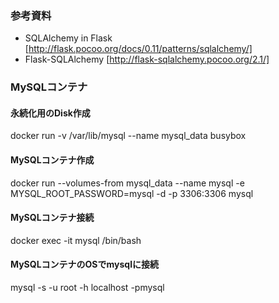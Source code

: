 ### 参考資料
* SQLAlchemy in Flask [http://flask.pocoo.org/docs/0.11/patterns/sqlalchemy/]
* Flask-SQLAlchemy [http://flask-sqlalchemy.pocoo.org/2.1/]

### MySQLコンテナ
#### 永続化用のDisk作成
docker run -v /var/lib/mysql --name mysql_data busybox
#### MySQLコンテナ作成
docker run --volumes-from mysql_data --name mysql -e MYSQL_ROOT_PASSWORD=mysql -d -p 3306:3306 mysql
#### MySQLコンテナ接続
docker exec -it mysql /bin/bash
#### MySQLコンテナのOSでmysqlに接続
mysql -s -u root -h localhost -pmysql